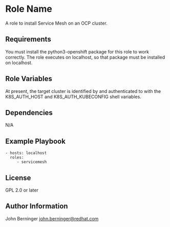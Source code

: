 Role Name
=========

A role to install Service Mesh on an OCP cluster.

Requirements
------------

You must install the python3-openshift package for this role to work correctly.
The role executes on localhost, so that package must be installed on localhost.

Role Variables
--------------

At present, the target cluster is identified by and authenticated to with the
K8S_AUTH_HOST and  K8S_AUTH_KUBECONFIG shell variables.

Dependencies
------------

N/A

Example Playbook
----------------

    - hosts: localhost
      roles:
         - servicemesh

License
-------

GPL 2.0 or later

Author Information
------------------

John Berninger
john.berninger@redhat.com
